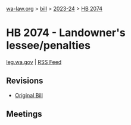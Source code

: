 [wa-law.org](/) > [bill](/bill/) > [2023-24](/bill/2023-24/) > [HB 2074](/bill/2023-24/hb/2074/)

# HB 2074 - Landowner's lessee/penalties
[leg.wa.gov](https://app.leg.wa.gov/billsummary?BillNumber=2074&Year=2023&Initiative=false) | [RSS Feed](./rss.xml)

## Revisions
* [Original Bill](1/)

## Meetings